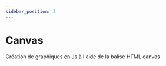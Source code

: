 ```yaml
---
sidebar_position: 2
---
```


# Canvas

Création de graphiques en Js à l'aide de la balise HTML canvas
